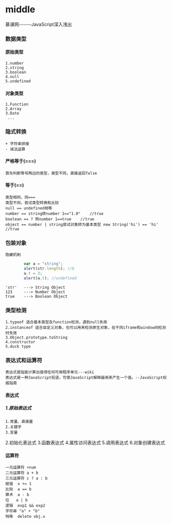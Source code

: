 # middle
慕课网------JavaScript深入浅出

### 数据类型
####    原始类型
    1.number
    2.string
    3.boolean
    4.null
    5.undefined
#### 对象类型
    1.Function
    2.Array
    3.Date
     ...


### 隐式转换
    + 字符串拼接
    - 减法运算
#### 严格等于(===)
    首先判断等号两边的类型，类型不同，直接返回false
#### 等于(==)
    类型相同，同===
    类型不同，尝试类型转换和比较
    null == undefined相等
    number == string转number 1=="1.0"    //true
    boolean == ? 转number 1==true    //true
    object == number | string尝试对象转为基本类型 new String('hi') == 'hi'    //true

### 包装对象
    隐藏机制
```javascript
        var a = "string";
        alert(str.length); //6
        a.t = 3;
        alert(a.t); //undefined
```
    'str'   ---> String Object
    123     ---> Number Object
    true    ---> Boolean Object
### 类型检测
    1.typeof 适合基本类型及function检测，遇到null失效
    2.instanceof 适合自定义对象，也可以用来检测原生对象，在不同iframe和window间检测时失效
    3.Object.prototype.toString
    4.constructor
    5.duck type

### 表达式和运算符
    表达式是指能计算出值得任何可用程序单元---wiki
    表达式是一种JavaScript短语，可使JavaScript解释器用来产生一个值。--JavaScript权威指南
#### 表达式
##### 1.原始表达式
    1.常量、直接量
    2.关键字
    3.变量
2.初始化表达式
3.函数表达式
4.属性访问表达式
5.调用表达式
6.对象创建表达式
#### 运算符
    一元运算符 +num
    二元运算符 a + b
    三元运算符 c ? a : b
    赋值  x += 1
    比较  a == b
    算术  a - b
    位   a | b
    逻辑  exp1 && exp2
    字符串 "a" + "b"
    特殊  delete obj.x

        
